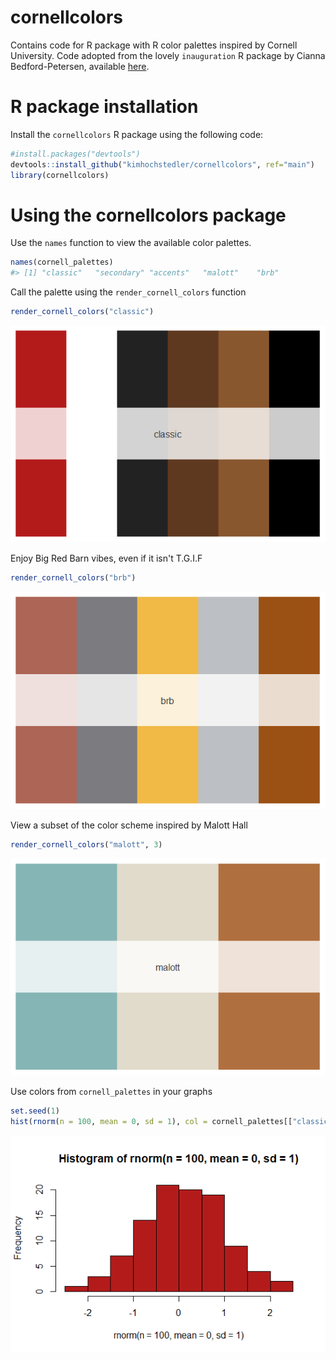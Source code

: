# cornellcolors
Contains code for R package with R color palettes inspired by Cornell University.
Code adopted from the lovely `inauguration` R package by Cianna Bedford-Petersen, available [here](https://github.com/ciannabp/inauguration). 

# R package installation
Install the  `cornellcolors` R package using the following code:
``` r
#install.packages("devtools")
devtools::install_github("kimhochstedler/cornellcolors", ref="main")
library(cornellcolors)
```

# Using the cornellcolors package
Use the `names` function to view the available color palettes.
```r
names(cornell_palettes)
#> [1] "classic"   "secondary" "accents"   "malott"    "brb" 
```

Call the palette using the `render_cornell_colors` function
```r
render_cornell_colors("classic")
```
![](classic.png)

Enjoy Big Red Barn vibes, even if it isn't T.G.I.F
```r
render_cornell_colors("brb")
```
![](brb.png)

View a subset of the color scheme inspired by Malott Hall
```r
render_cornell_colors("malott", 3)
```
![](malott_3.png)

Use colors from `cornell_palettes` in your graphs
```r
set.seed(1)
hist(rnorm(n = 100, mean = 0, sd = 1), col = cornell_palettes[["classic"]][1])
```
![](carnelian_histogram.png)
